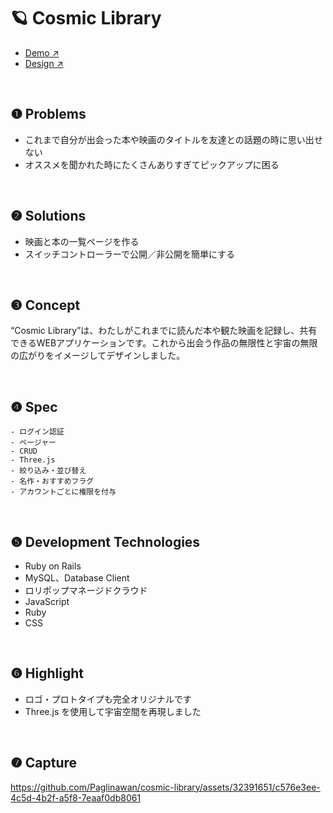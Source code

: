 # 🪐 Cosmic Library

- [Demo ↗︎](https://cosmic-library.lolipop.io/)
- [Design ↗︎](https://www.figma.com/proto/jfdga3oO0tinhR97WVfY3v/Cosmic-Library?node-id=2319-659&t=ag25hKFwrUVTy1UQ-1&scaling=min-zoom&page-id=2319%3A108)

<br>

## ❶ Problems

- これまで自分が出会った本や映画のタイトルを友達との話題の時に思い出せない
- オススメを聞かれた時にたくさんありすぎてピックアップに困る

<br>

## ❷ Solutions

- 映画と本の一覧ページを作る
- スイッチコントローラーで公開／非公開を簡単にする

<br>

## ❸ Concept

“Cosmic Library”は、わたしがこれまでに読んだ本や観た映画を記録し、共有できるWEBアプリケーションです。これから出会う作品の無限性と宇宙の無限の広がりをイメージしてデザインしました。

<br>

## ❹ Spec

```
- ログイン認証
- ページャー
- CRUD
- Three.js
- 絞り込み・並び替え
- 名作・おすすめフラグ
- アカウントごとに権限を付与
```

<br>

## ❺ Development Technologies

- Ruby on Rails
- MySQL、Database Client
- ロリポップマネージドクラウド
- JavaScript
- Ruby
- CSS

<br>

## ❻ Highlight

- ロゴ・プロトタイプも完全オリジナルです
- Three.js を使用して宇宙空間を再現しました

<br>

## ❼ Capture

https://github.com/Paglinawan/cosmic-library/assets/32391651/c576e3ee-4c5d-4b2f-a5f8-7eaaf0db8061

